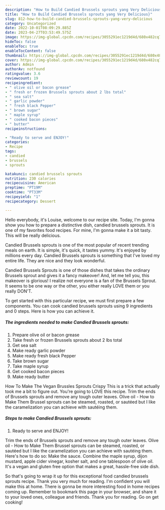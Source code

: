 ```yaml
---
description: "How to Build Candied Brussels sprouts yang Very Delicious}"
title: "How to Build Candied Brussels sprouts yang Very Delicious}"
slug: 812-how-to-build-candied-brussels-sprouts-yang-very-delicious
category: Uncategorized
date: 2022-10-01T08:09:29.885Z
date: 2023-04-27T03:53:49.575Z
image: https://img-global.cpcdn.com/recipes/3055291ec1219d4d/680x482cq70/candied-brussels-sprouts-recipe-main-photo.jpg
hideToc: false
enableToc: true
enableTocContent: false
thumbnail: https://img-global.cpcdn.com/recipes/3055291ec1219d4d/680x482cq70/candied-brussels-sprouts-recipe-main-photo.jpg
cover: https://img-global.cpcdn.com/recipes/3055291ec1219d4d/680x482cq70/candied-brussels-sprouts-recipe-main-photo.jpg
author: Admin
authorAv: notfound
ratingvalue: 3.6
reviewcount: 19
recipeingredient:
- " olive oil or bacon grease"
- " fresh or frozen Brussels sprouts about 2 lbs total"
- " sea salt"
- " garlic powder"
- " fresh black Pepper"
- " brown sugar"
- " maple syrup"
- " cooked bacon pieces"
- " butter"
recipeinstructions:

- "Ready to serve and ENJOY!"
categories:
- Recipe
tags:
- candied
- brussels
- sprouts

katakunci: candied brussels sprouts 
nutrition: 230 calories
recipecuisine: American
preptime: "PT19M"
cooktime: "PT33M"
recipeyield: "1"
recipecategory: Dessert

---
```



Hello everybody, it's Louise, welcome to our recipe site. Today, I'm gonna show you how to prepare a distinctive dish, candied brussels sprouts. It is one of my favorites food recipes. For mine, I'm gonna make it a bit tasty. This will be really delicious.

Candied Brussels sprouts is one of the most popular of recent trending meals on earth. It is simple, it's quick, it tastes yummy. It's enjoyed by millions every day. Candied Brussels sprouts is something that I've loved my entire life. They are nice and they look wonderful.

Candied Brussels Sprouts is one of those dishes that takes the ordinary Brussels sprout and gives it a fancy makeover! And, let me tell you, this makeover is glorious! I realize not everyone is a fan of the Brussels Sprout. It seems to be one way or the other, you either really LOVE them or you really DON&#39;T.


To get started with this particular recipe, we must first prepare a few components. You can cook candied brussels sprouts using 9 ingredients and 0 steps. Here is how you can achieve it.

<!--inarticleads1-->

##### The ingredients needed to make Candied Brussels sprouts:

1. Prepare  olive oil or bacon grease
1. Take  fresh or frozen Brussels sprouts about 2 lbs total
1. Get  sea salt
1. Make ready  garlic powder
1. Make ready  fresh black Pepper
1. Take  brown sugar
1. Take  maple syrup
1. Get  cooked bacon pieces
1. Make ready  butter


How To Make The Vegan Brussles Sprouts Crispy This is a trick that actually took me a bit to figure out. You&#39;re going to LOVE this recipe. Trim the ends of Brussels sprouts and remove any tough outer leaves. Olive oil - How to Make Them Brussel sprouts can be steamed, roasted, or sautéed but I like the caramelization you can achieve with sautéing them. 

<!--inarticleads2-->

##### Steps to make Candied Brussels sprouts:


1. Ready to serve and ENJOY!

Trim the ends of Brussels sprouts and remove any tough outer leaves. Olive oil - How to Make Them Brussel sprouts can be steamed, roasted, or sautéed but I like the caramelization you can achieve with sautéing them. Here&#39;s how to do so: Make the sauce. Combine the maple syrup, dijon mustard, apple cider vinegar, kosher salt, and one tablespoon of olive oil. It&#39;s a vegan and gluten free option that makes a great, hassle-free side dish. 

So that's going to wrap it up for this exceptional food candied brussels sprouts recipe. Thank you very much for reading. I'm confident you will make this at home. There is gonna be more interesting food in home recipes coming up. Remember to bookmark this page in your browser, and share it to your loved ones, colleague and friends. Thank you for reading. Go on get cooking!

